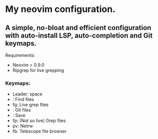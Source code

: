 # My neovim configuration.
## A simple, no-bloat and efficient configuration with auto-install LSP, auto-completion and Git keymaps.

Requirements:
- Neovim > 0.9.0
- Ripgrep for live grepping

### Keymaps:
- Leader: space
- <leader><space>: Find files
- <leader>fg: Live grep files
- <C-p>: Git files
- <C-s>: Save
- <leader>fp: (Not so live) Grep files
- <leader>pv: Netrw
- <leader>fb: Telescope file browser
